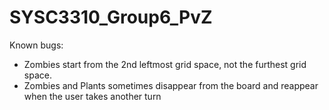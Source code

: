 # SYSC3310_Group6_PvZ

Known bugs:
- Zombies start from the 2nd leftmost grid space, not the furthest grid space.
- Zombies and Plants sometimes disappear from the board and reappear when the user takes another turn
